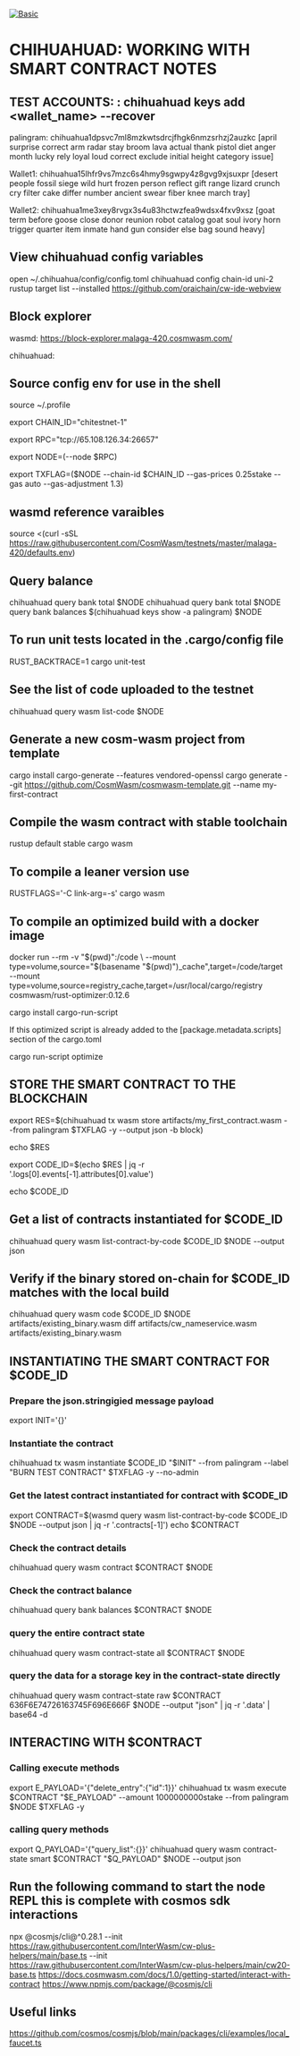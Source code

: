 [![Basic](https://github.com/CodeMuhammed/cosmwasm_todo_app/actions/workflows/Basic.yml/badge.svg)](https://github.com/CodeMuhammed/cosmwasm_todo_app/actions/workflows/Basic.yml)


# CHIHUAHUAD: WORKING WITH SMART CONTRACT NOTES


## TEST ACCOUNTS: <chihuahuad keys list> : chihuahuad keys add <wallet_name> --recover

palingram: chihuahua1dpsvc7ml8mzkwtsdrcjfhgk6nmzsrhzj2auzkc
[april surprise correct arm radar stay broom lava actual thank pistol diet anger month lucky rely loyal loud correct exclude initial height category issue]

Wallet1: chihuahua15lhfr9vs7mzc6s4hmy9sgwpy4z8gvg9xjsuxpr
[desert people fossil siege wild hurt frozen person reflect gift range lizard crunch cry filter cake differ number ancient swear fiber knee march tray]

Wallet2: chihuahua1me3xey8rvgx3s4u83hctwzfea9wdsx4fxv9xsz
[goat term before goose close donor reunion robot catalog goat soul ivory horn trigger quarter item inmate hand gun consider else bag sound heavy]


## View chihuahuad config variables

open ~/.chihuahua/config/config.toml
chihuahuad config chain-id uni-2
rustup target list --installed
<https://github.com/oraichain/cw-ide-webview>


## Block explorer

wasmd: <https://block-explorer.malaga-420.cosmwasm.com/>

chihuahuad: <TODO>


## Source config env for use in the shell

source ~/.profile

export CHAIN_ID="chitestnet-1"

export RPC="tcp://65.108.126.34:26657"

export NODE=(--node $RPC)

export TXFLAG=($NODE --chain-id $CHAIN_ID --gas-prices 0.25stake --gas auto --gas-adjustment 1.3)


## wasmd reference varaibles

source <(curl -sSL <https://raw.githubusercontent.com/CosmWasm/testnets/master/malaga-420/defaults.env>)


## Query balance

chihuahuad query bank total $NODE
chihuahuad query bank total $NODE query bank balances $(chihuahuad keys show -a palingram) $NODE


## To run unit tests located in the .cargo/config file

RUST_BACKTRACE=1 cargo unit-test


## See the list of code uploaded to the testnet

chihuahuad query wasm list-code $NODE


## Generate a new cosm-wasm project from template

cargo install cargo-generate --features vendored-openssl
cargo generate --git <https://github.com/CosmWasm/cosmwasm-template.git> --name my-first-contract


## Compile the wasm contract with stable toolchain

rustup default stable
cargo wasm


## To compile a leaner version use

RUSTFLAGS='-C link-arg=-s' cargo wasm


## To compile an optimized build with a docker image

docker run --rm -v "$(pwd)":/code \
  --mount type=volume,source="$(basename "$(pwd)")_cache",target=/code/target \
  --mount type=volume,source=registry_cache,target=/usr/local/cargo/registry \
  cosmwasm/rust-optimizer:0.12.6


cargo install cargo-run-script

If this optimized script is already added to the [package.metadata.scripts] section of the cargo.toml

cargo run-script optimize


## STORE THE SMART CONTRACT TO THE BLOCKCHAIN

export RES=$(chihuahuad tx wasm store artifacts/my_first_contract.wasm --from palingram $TXFLAG -y --output json -b block)

echo $RES

export CODE_ID=$(echo $RES | jq -r '.logs[0].events[-1].attributes[0].value')

echo $CODE_ID


## Get a list of contracts instantiated for $CODE_ID

chihuahuad query wasm list-contract-by-code $CODE_ID $NODE --output json


## Verify if the binary stored on-chain for $CODE_ID matches with the local build

chihuahuad query wasm code $CODE_ID $NODE artifacts/existing_binary.wasm
diff artifacts/cw_nameservice.wasm artifacts/existing_binary.wasm


## INSTANTIATING THE SMART CONTRACT FOR $CODE_ID

### Prepare the json.stringigied message payload

export INIT='{}'


### Instantiate the contract

chihuahuad tx wasm instantiate $CODE_ID "$INIT" --from palingram --label "BURN TEST CONTRACT" $TXFLAG -y --no-admin


### Get the latest contract instantiated for contract with $CODE_ID

export CONTRACT=$(wasmd query wasm list-contract-by-code $CODE_ID $NODE --output json | jq -r '.contracts[-1]')
echo $CONTRACT


### Check the contract details

chihuahuad query wasm contract $CONTRACT $NODE


### Check the contract balance

chihuahuad query bank balances $CONTRACT $NODE


### query the entire contract state

chihuahuad query wasm contract-state all $CONTRACT $NODE


### query the data for a storage key in the contract-state directly

chihuahuad query wasm contract-state raw $CONTRACT 636F6E74726163745F696E666F $NODE  --output "json" | jq -r '.data' | base64 -d


## INTERACTING WITH  $CONTRACT

### Calling execute methods

export E_PAYLOAD='{"delete_entry":{"id":1}}'
chihuahuad tx wasm execute $CONTRACT "$E_PAYLOAD" --amount 1000000000stake --from palingram $NODE $TXFLAG -y


### calling query methods

export Q_PAYLOAD='{"query_list":{}}'
chihuahuad query wasm contract-state smart $CONTRACT "$Q_PAYLOAD" $NODE --output json


## Run the following command to start the node REPL this is complete with cosmos sdk interactions

npx @cosmjs/cli@^0.28.1 --init <https://raw.githubusercontent.com/InterWasm/cw-plus-helpers/main/base.ts> --init <https://raw.githubusercontent.com/InterWasm/cw-plus-helpers/main/cw20-base.ts>
<https://docs.cosmwasm.com/docs/1.0/getting-started/interact-with-contract>
<https://www.npmjs.com/package/@cosmjs/cli>


## Useful links
<https://github.com/cosmos/cosmjs/blob/main/packages/cli/examples/local_faucet.ts>
